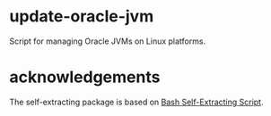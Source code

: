 update-oracle-jvm
=================

Script for managing Oracle JVMs on Linux platforms.

acknowledgements
===========

The self-extracting package is based on [Bash Self-Extracting Script](http://www.linuxjournal.com/node/1005818).